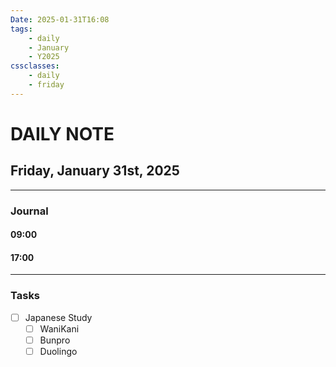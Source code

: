 ```yaml
---
Date: 2025-01-31T16:08
tags:
    - daily
    - January
    - Y2025
cssclasses:
    - daily
    - friday
---
```

# DAILY NOTE
## Friday, January 31st, 2025
***
### Journal

#### 09:00

#### 17:00

***
### Tasks
- [ ] Japanese Study
    - [ ] WaniKani
    - [ ] Bunpro
    - [ ] Duolingo